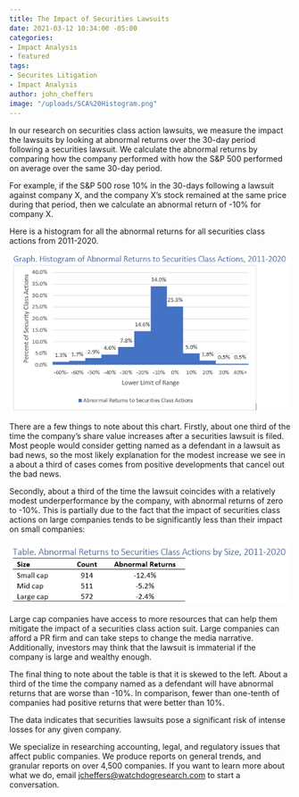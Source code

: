 ```yaml
---
title: The Impact of Securities Lawsuits
date: 2021-03-12 10:34:00 -05:00
categories:
- Impact Analysis
- featured
tags:
- Securites Litigation
- Impact Analysis
author: john_cheffers
image: "/uploads/SCA%20Histogram.png"
---
```


In our research on securities class action lawsuits, we measure the impact the lawsuits by looking at abnormal returns over the 30-day period following a securities lawsuit. We calculate the abnormal returns by comparing how the company performed with how the S&P 500 performed on average over the same 30-day period.

For example, if the S&P 500 rose 10% in the 30-days following a lawsuit against company X, and the company X’s stock remained at the same price during that period, then we calculate an abnormal return of -10% for company X.

Here is a histogram for all the abnormal returns for all securities class actions from 2011-2020.

![SCA Histogram.png](/uploads/SCA%20Histogram.png)

There are a few things to note about this chart. Firstly, about one third of the time the company’s share value increases after a securities lawsuit is filed. Most people would consider getting named as a defendant in a lawsuit as bad news, so the most likely explanation for the modest increase we see in a about a third of cases comes from positive developments that cancel out the bad news.

Secondly, about a third of the time the lawsuit coincides with a relatively modest underperformance by the company, with abnormal returns of zero to -10%. This is partially due to the fact that the impact of securities class actions on large companies tends to be significantly less than their impact on small companies:

![SCA impact by size.png](/uploads/SCA%20impact%20by%20size.png)

Large cap companies have access to more resources that can help them mitigate the impact of a securities class action suit. Large companies can afford a PR firm and can take steps to change the media narrative. Additionally, investors may think that the lawsuit is immaterial if the company is large and wealthy enough.

The final thing to note about the table is that it is skewed to the left. About a third of the time the company named as a defendant will have abnormal returns that are worse than -10%. In comparison, fewer than one-tenth of companies had positive returns that were better than 10%.

The data indicates that securities lawsuits pose a significant risk of intense losses for any given company.

We specialize in researching accounting, legal, and regulatory issues that affect public companies. We produce reports on general trends, and granular reports on over 4,500 companies. If you want to learn more about what we do, email [jcheffers@watchdogresearch.com](mailto:jcheffers@watchdogresearch.com) to start a conversation.
